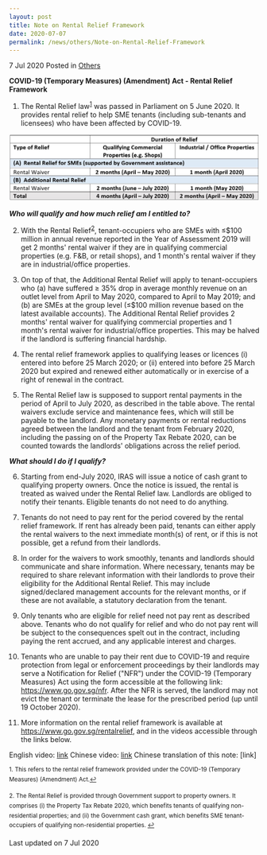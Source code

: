 ```yaml
---
layout: post
title: Note on Rental Relief Framework
date: 2020-07-07
permalink: /news/others/Note-on-Rental-Relief-Framework
---
```


7 Jul 2020 Posted in [Others](/news/others)

**COVID-19 (Temporary Measures) (Amendment) Act - Rental Relief Framework**

1. The Rental Relief law<sup><a href="#fn1" id="ref1">1</a></sup> was passed in Parliament on 5 June 2020. It provides rental relief to help SME tenants (including sub-tenants and licensees) who have been affected by COVID-19.

![image](/images/news/others/rental-waiver-table.JPG)

<b><i>Who will qualify and how much relief am I entitled to?</i></b>

2. With the Rental Relief<sup><a href="#fn2" id="ref2">2</a></sup>, tenant-occupiers who are SMEs with ≤$100 million in annual revenue reported in the Year of Assessment 2019 will get 2 months' rental waiver if they are in qualifying commercial properties (e.g. F&B, or retail shops), and 1 month's rental waiver if they are in industrial/office properties.

3. On top of that, the Additional Rental Relief will apply to tenant-occupiers who (a) have suffered ≥ 35% drop in average monthly revenue on an outlet level from April to May 2020, compared to April to May 2019; and (b) are SMEs at the group level (≤$100 million revenue based on the latest available accounts). The Additional Rental Relief provides 2 months' rental waiver for qualifying commercial properties and 1 month's rental waiver for industrial/office properties. This may be halved if the landlord is suffering financial hardship.

4. The rental relief framework applies to qualifying leases or licences (i) entered into before 25 March 2020; or (ii) entered into before 25 March 2020 but expired and renewed either automatically or in exercise of a right of renewal in the contract.

5. The Rental Relief law is supposed to support rental payments in the period of April to July 2020, as described in the table above. The rental waivers exclude service and maintenance fees, which will still be payable to the landlord. Any monetary payments or rental reductions agreed between the landlord and the tenant from February 2020, including the passing on of the Property Tax Rebate 2020, can be counted towards the landlords' obligations across the relief period.

<b><i>What should I do if I qualify?</i></b>

6. Starting from end-July 2020, IRAS will issue a notice of cash grant to qualifying property owners. Once the notice is issued, the rental is treated as waived under the Rental Relief law. Landlords are obliged to notify their tenants. Eligible tenants do not need to do anything. 

7. Tenants do not need to pay rent for the period covered by the rental relief framework. If rent has already been paid, tenants can either apply the rental waivers to the next immediate month(s) of rent, or if this is not possible, get a refund from their landlords. 

8. In order for the waivers to work smoothly, tenants and landlords should communicate and share information. Where necessary, tenants may be required to share relevant information with their landlords to prove their eligibility for the Additional Rental Relief. This may include signed/declared management accounts for the relevant months, or if these are not available, a statutory declaration from the tenant.

9. Only tenants who are eligible for relief need not pay rent as described above. Tenants who do not qualify for relief and who do not pay rent will be subject to the consequences spelt out in the contract, including paying the rent accrued, and any applicable interest and charges.

10. Tenants who are unable to pay their rent due to COVID-19 and require protection from legal or enforcement proceedings by their landlords may serve a Notification for Relief ("NFR") under the COVID-19 (Temporary Measures) Act using the form accessible at the following link: <a href="https://www.go.gov.sg/nfr">https://www.go.gov.sg/nfr</a>. After the NFR is served, the landlord may not evict the tenant or terminate the lease for the prescribed period (up until 19 October 2020).

11. More information on the rental relief framework is available at <a href="https://www.go.gov.sg/rentalrelief">https://www.go.gov.sg/rentalrelief</a>, and in the videos accessible through the links below.

English video: [link](https://youtu.be/omMZ1dH8kig)
Chinese video: [link](https://youtu.be/ajDfodUGNJM)
Chinese translation of this note: [link]


<p><sup id="fn1">1. This refers to the rental relief framework provided under the COVID-19 (Temporary Measures) (Amendment) Act.<a href="#ref1" title="Jump back to footnote 1 in the text.">↩</a></sup></p>

<p><sup id="fn2">2. The Rental Relief is provided through Government support to property owners. It comprises (i) the Property Tax Rebate 2020, which benefits tenants of qualifying non-residential properties; and (ii) the Government cash grant, which benefits SME tenant-occupiers of qualifying non-residential properties.  <a href="#ref2" title="Jump back to footnote 2 in the text.">↩</a></sup></p>


<p class="right-side-updated">Last updated on 7 Jul 2020</p>
